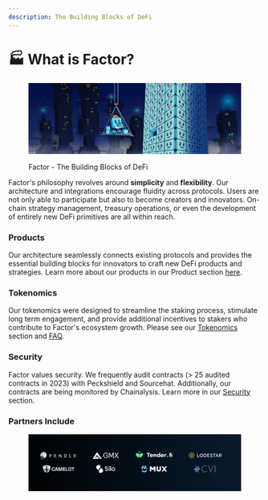 ```yaml
---
description: The Building Blocks of DeFi
---
```


# 🏭 What is Factor?

<figure><img src=".gitbook/assets/IMG_4452.jpg" alt=""><figcaption><p>Factor - The Building Blocks of DeFi</p></figcaption></figure>

Factor's philosophy revolves around **simplicity** and **flexibility**. Our architecture and integrations encourage fluidity across protocols. Users are not only able to participate but also to become creators and innovators. On-chain strategy management, treasury operations, or even the development of entirely new DeFi primitives are all within reach.&#x20;

### Products

Our architecture seamlessly connects existing protocols and provides the essential building blocks for innovators to craft new DeFi products and strategies. Learn more about our products in our Product section [here](./#products).

### Tokenomics

Our tokenomics were designed to streamline the staking process, stimulate long term engagement, and provide additional incentives to stakers who contribute to Factor's ecosystem growth. Please see our [Tokenomics ](./#tokenomics)section and [FAQ](broken-reference).

### Security

Factor values security. We frequently audit contracts (> 25 audited contracts in 2023) with Peckshield and Sourcehat. Additionally, our contracts are being monitored by Chainalysis. Learn more in our [Security ](./#security)section.

### Partners Include

<figure><img src=".gitbook/assets/image (12).png" alt=""><figcaption></figcaption></figure>
